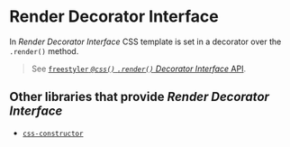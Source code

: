 # Render Decorator Interface

In *Render Decorator Interface* CSS template is set in a decorator over the `.render()` method.

> See [`freestyler` *`@css()` `.render()` Decorator Interface* API](../../css-render-decorator.md).


## Other libraries that provide *Render Decorator Interface*

  - [`css-constructor`][lib-css-constructor]

[lib-css-constructor]: https://github.com/siddharthkp/css-constructor